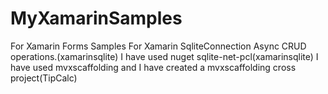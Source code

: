 # MyXamarinSamples
For Xamarin Forms Samples
For Xamarin SqliteConnection Async CRUD operations.(xamarinsqlite)
I have used nuget sqlite-net-pcl(xamarinsqlite)
I have used mvxscaffolding and I have created a mvxscaffolding cross project(TipCalc)
